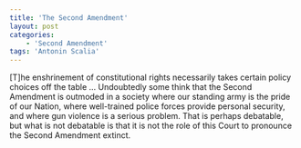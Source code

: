 ```yaml
---
title: 'The Second Amendment'
layout: post
categories:
    - 'Second Amendment'
tags: 'Antonin Scalia'
---
```


\[T\]he enshrinement of constitutional rights necessarily takes certain policy choices off the table … Undoubtedly some think that the Second Amendment is outmoded in a society where our standing army is the pride of our Nation, where well-trained police forces provide personal security, and where gun violence is a serious problem. That is perhaps debatable, but what is not debatable is that it is not the role of this Court to pronounce the Second Amendment extinct.